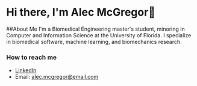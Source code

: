 # Hi there, I'm Alec McGregor👋
##About Me
I'm a Biomedical Engineering master's student, minoring in Computer and Information Science at the University of Florida. I specialize in biomedical software, machine learning, and biomechanics research.<br>

### How to reach me
- [LinkedIn](https://www.linkedin.com/in/alecgmcgregor)  
- Email: alec.mcgregor@email.com 

<!--
**alecmcgregor/alecmcgregor** is a ✨ _special_ ✨ repository because its `README.md` (this file) appears on your GitHub profile.

Here are some ideas to get you started:

- 🔭 I’m currently working on ...
- 🌱 I’m currently learning ...
- 👯 I’m looking to collaborate on ...
- 🤔 I’m looking for help with ...
- 💬 Ask me about ...
- 📫 How to reach me: ...
- 😄 Pronouns: ...
- ⚡ Fun fact: ...
-->
